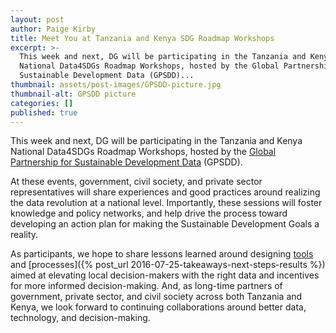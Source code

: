 ```yaml
---
layout: post
author: Paige Kirby
title: Meet You at Tanzania and Kenya SDG Roadmap Workshops
excerpt: >-
  This week and next, DG will be participating in the Tanzania and Kenya
  National Data4SDGs Roadmap Workshops, hosted by the Global Partnership for
  Sustainable Development Data (GPSDD)...
thumbnail: assets/post-images/GPSDD-picture.jpg
thumbnail-alt: GPSDD picture
categories: []
published: true
---
```


This week and next, DG will be participating in the Tanzania and Kenya National Data4SDGs Roadmap Workshops, hosted by the [Global Partnership for Sustainable Development Data](http://www.data4sdgs.org/) (GPSDD). 

At these events, government, civil society, and private sector representatives will share experiences and good practices around realizing the data revolution at a national level. Importantly, these sessions will foster knowledge and policy networks, and help drive the process toward developing an action plan for making the Sustainable Development Goals a reality.

As participants, we hope to share lessons learned around designing [tools](http://education.opendata.go.tz/) and [processes]({% post_url 2016-07-25-takeaways-next-steps-results %}) aimed at elevating local decision-makers with the right data and incentives for more informed decision-making. And, as long-time partners of government, private sector, and civil society across both Tanzania and Kenya, we look forward to continuing collaborations around better data, technology, and decision-making.
